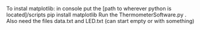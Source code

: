 To instal matplotlib: in console put the [path to wherever python is located]/scripts pip install matplotlib
Run the ThermometerSoftware.py . Also need the files data.txt and LED.txt (can start empty or with something)
